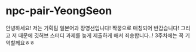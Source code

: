 # npc-pair-YeongSeon
안녕하세요! 저는 기획팀 일본어과 장영선입니다!
짝꿍으로 매칭되어 반갑습니다!
그리고 저 때문에 깃허브 스터디 과제를 늦게 제출하게 해서 죄송합니다..!
3주차에는 꼭 기억할께요ㅎㅎ
